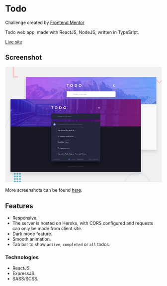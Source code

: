 # Todo

Challenge created by [Frontend Mentor](https://www.frontendmentor.io/challenges/todo-app-Su1_KokOW/hub/todo-app-h56nMhcwEG)

Todo web app, made with ReactJS, NodeJS, written in TypeSript.

[Live site](https://todobyhal.netlify.app)

## Screenshot

![Dark Mode](./design/desktop-preview.jpg)

More screenshots can be found [here](./design/screenshot.md).

## Features

- Responsive.
- The server is hosted on Heroku, with CORS configured and requests can only be
  made from client site.
- Dark mode feature.
- Smooth animation.
- Tab bar to show `active`, `completed` or `all` todos.

### Technologies

- ReactJS.
- ExpressJS.
- SASS/SCSS.
